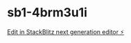 # sb1-4brm3u1i

[Edit in StackBlitz next generation editor ⚡️](https://stackblitz.com/~/github.com/slimshadow-git/sb1-4brm3u1i)